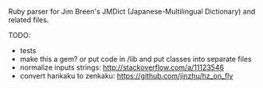 Ruby parser for Jim Breen's JMDict (Japanese-Multilingual Dictionary) and related files.

TODO:
- tests
- make this a gem? or put code in /lib and put classes into separate files
- normalize inputs strings: http://stackoverflow.com/a/11123546
- convert hankaku to zenkaku: https://github.com/jinzhu/hz_on_fly
